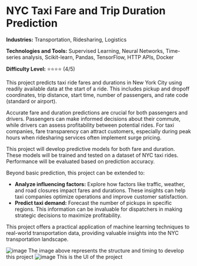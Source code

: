 # NYC Taxi Fare and Trip Duration Prediction

**Industries:** Transportation, Ridesharing, Logistics

**Technologies and Tools:** Supervised Learning, Neural Networks, Time-series analysis, Scikit-learn, Pandas, TensorFlow, HTTP APIs, Docker

**Difficulty Level:** ⭐⭐⭐⭐ (4/5)

This project predicts taxi ride fares and durations in New York City using readily available data at the start of a ride.  This includes pickup and dropoff coordinates, trip distance, start time, number of passengers, and rate code (standard or airport).

Accurate fare and duration predictions are crucial for both passengers and drivers.  Passengers can make informed decisions about their commute, while drivers can assess profitability between potential rides.  For taxi companies, fare transparency can attract customers, especially during peak hours when ridesharing services often implement surge pricing.

This project will develop predictive models for both fare and duration.  These models will be trained and tested on a dataset of NYC taxi rides.  Performance will be evaluated based on prediction accuracy.

Beyond basic prediction, this project can be extended to:

* **Analyze influencing factors:** Explore how factors like traffic, weather, and road closures impact fares and durations.  These insights can help taxi companies optimize operations and improve customer satisfaction.
* **Predict taxi demand:**  Forecast the number of pickups in specific regions. This information can be invaluable for dispatchers in making strategic decisions to maximize profitability.

This project offers a practical application of machine learning techniques to real-world transportation data, providing valuable insights into the NYC transportation landscape.

![image](https://github.com/user-attachments/assets/b713f6ca-c30e-46dc-89cf-90c67b195851)
The image above represents the structure and timing to develop this project
![image](https://github.com/user-attachments/assets/594a53fc-4ab9-4df6-8455-8db4f72ba8b8)
This is the UI of the project


